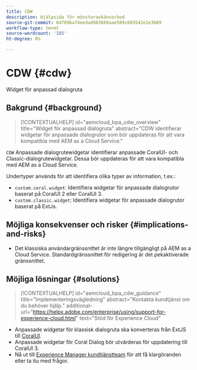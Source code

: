 ```yaml
---
title: CDW
description: Hjälpsida för mönsteravkännarkod
source-git-commit: 04709ba74eedad903669aae589c605542e1e3b09
workflow-type: tm+mt
source-wordcount: '185'
ht-degree: 0%

---
```


# CDW {#cdw}

Widget för anpassad dialogruta

## Bakgrund {#background}

>[!CONTEXTUALHELP]
>id="aemcloud_bpa_cdw_overview"
>title="Widget för anpassad dialogruta"
>abstract="CDW identifierar widgetar för anpassade dialogrutor som bör uppdateras för att vara kompatibla med AEM as a Cloud Service."

`CDW`  Anpassade dialogrutewidgetar identifierar anpassade CoralUI- och Classic-dialogrutewidgetar. Dessa bör uppdateras för att vara kompatibla med AEM as a Cloud Service.

Undertyper används för att identifiera olika typer av information, t.ex.:

* `custom.coral.widget`: Identifiera widgetar för anpassade dialogrutor baserat på CoralUI 2 eller CoralUI 3.
* `custom.classic.widget`: Identifiera widgetar för anpassade dialogrutor baserat på ExtJs.

## Möjliga konsekvenser och risker {#implications-and-risks}

* Det klassiska användargränssnittet är inte längre tillgängligt på AEM as a Cloud Service. Standardgränssnittet för redigering är det pekaktiverade gränssnittet.

## Möjliga lösningar {#solutions}

>[!CONTEXTUALHELP]
>id="aemcloud_bpa_cdw_guidance"
>title="Implementeringsvägledning"
>abstract="Kontakta kundtjänst om du behöver hjälp."
>additional-url="https://helpx.adobe.com/enterprise/using/support-for-experience-cloud.html" text="Stöd för Experience Cloud"

* Anpassade widgetar för klassisk dialogruta ska konverteras från ExtJS till [CoralUI](https://developer.adobe.com/experience-manager/reference-materials/6-5/coral-ui/coralui3/getting-started.html).
* Anpassade widgetar för Coral Dialog bör utvärderas för uppdatering till CoralUI 3.
* Nå ut till [Experience Manager kundtjänstteam](https://helpx.adobe.com/enterprise/using/support-for-experience-cloud.html) för att få klargöranden eller ta itu med frågor.
